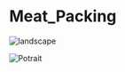 # Meat_Packing
![landscape](https://user-images.githubusercontent.com/106004208/211485194-4af43e3a-464a-44ad-83df-e46a22e333e1.jpeg)

![Potrait](https://user-images.githubusercontent.com/106004208/211485398-f910e5d7-5c64-4278-a959-34dbb279d152.jpeg)
